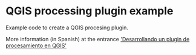 # QGIS processing plugin example

Example code to create a QGIS procesing plugin.

More information (in Spanish) at the entrance ['Desarrollando un plugin de procesamiento en QGIS'](http://sigdeletras.com/2020/desarrollo-de-un-plugin-de-procesamiento-en-qgis/)
